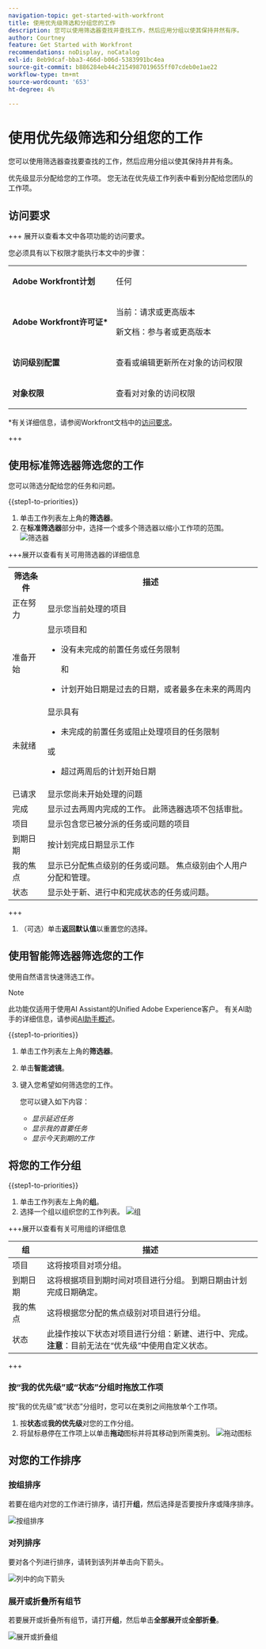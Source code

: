 ```yaml
---
navigation-topic: get-started-with-workfront
title: 使用优先级筛选和分组您的工作
description: 您可以使用筛选器查找并查找工作，然后应用分组以使其保持井然有序。
author: Courtney
feature: Get Started with Workfront
recommendations: noDisplay, noCatalog
exl-id: 8eb9dcaf-bba3-466d-b06d-5383991bc4ea
source-git-commit: b886284eb44c2154987019655ff07cdeb0e1ae22
workflow-type: tm+mt
source-wordcount: '653'
ht-degree: 4%

---
```


# 使用优先级筛选和分组您的工作

您可以使用筛选器查找要查找的工作，然后应用分组以使其保持井井有条。

优先级显示分配给您的工作项。 您无法在优先级工作列表中看到分配给您团队的工作项。

## 访问要求

+++ 展开以查看本文中各项功能的访问要求。

您必须具有以下权限才能执行本文中的步骤：

<table style="table-layout:auto"> 
 <col> 
 </col> 
 <col> 
 </col> 
 <tbody> 
  <tr> 
   <td role="rowheader"><strong>Adobe Workfront计划</strong></td> 
   <td> <p>任何</p> </td> 
  </tr> 
  <tr> 
   <td role="rowheader"><strong>Adobe Workfront许可证*</strong></td> 
   <td> 
   <p>当前：请求或更高版本</p>
   <p>新文档：参与者或更高版本</p> 
   </td> 
  </tr> 
  <tr> 
   <td role="rowheader"><strong>访问级别配置</strong></td> 
   <td> <p>查看或编辑更新所在对象的访问权限</p></td> 
  </tr> 
  <tr> 
   <td role="rowheader"><strong>对象权限</strong></td> 
   <td> <p>查看对对象的访问权限</p></td> 
  </tr> 
 </tbody> 
</table>

*有关详细信息，请参阅Workfront文档中的[访问要求](/help/quicksilver/administration-and-setup/add-users/access-levels-and-object-permissions/access-level-requirements-in-documentation.md)。

+++

## 使用标准筛选器筛选您的工作

您可以筛选分配给您的任务和问题。

{{step1-to-priorities}}

1. 单击工作列表左上角的&#x200B;**筛选器**。
1. 在&#x200B;**标准筛选器**&#x200B;部分中，选择一个或多个筛选器以缩小工作项的范围。
   ![筛选器](assets/filter-new.png)

+++展开以查看有关可用筛选器的详细信息
<table>
  <tbody>
   <tr>
   <th>筛选条件</th>
   <th>描述</th>
   </tr>
    <tr>
      <td>正在努力</td>
      <td>显示您当前处理的项目</td>
    </tr>
    <tr>
      <td>准备开始</td>
      <td>显示项目和 
      <ul>
      <li>没有未完成的前置任务或任务限制</li>
      <p>和</p>
      <li>计划开始日期是过去的日期，或者最多在未来的两周内</li>
      </ul>
      </td>
    </tr>
    <tr>
      <td>未就绪</td>
      <td>显示具有
       <ul>
      <li>未完成的前置任务或阻止处理项目的任务限制</li></ul>
      <p>或</p>
      <ul>
      <li>超过两周后的计划开始日期</li>
      </ul>
       </td>
    </tr>
    <tr>
      <td>已请求</td>
      <td>显示您尚未开始处理的问题</td>
    </tr>
      <td>完成</td>
      <td>显示过去两周内完成的工作。 此筛选器选项不包括审批。</td>
    </tr>
    <tr>
    <td>项目</td>
    <td>显示包含您已被分派的任务或问题的项目</td>
    </tr>
    <tr>
    <td>到期日期</td>
    <td>按计划完成日期显示工作</td>
    </tr>
    <tr>
    <td>我的焦点</td>
    <td>显示已分配焦点级别的任务或问题。 焦点级别由个人用户分配和管理。</td>
    </tr>
    <tr>
    <td>状态</td>
    <td>显示处于新、进行中和完成状态的任务或问题。</td>
    </tr>
  </tbody>
</table>

+++

1. （可选）单击&#x200B;**返回默认值**&#x200B;以重置您的选择。

## 使用智能筛选器筛选您的工作

使用自然语言快速筛选工作。

>[!NOTE]
>
>此功能仅适用于使用AI Assistant的Unified Adobe Experience客户。 有关AI助手的详细信息，请参阅[AI助手概述](/help/quicksilver/workfront-basics/ai-assistant/ai-assistant-overview.md)。

{{step1-to-priorities}}

1. 单击工作列表左上角的&#x200B;**筛选器**。
1. 单击&#x200B;**智能滤镜**。
1. 键入您希望如何筛选您的工作。

   您可以键入如下内容：

   * *显示延迟任务*
   * *显示我的首要任务*
   * *显示今天到期的工作*

## 将您的工作分组

{{step1-to-priorities}}

1. 单击工作列表左上角的&#x200B;**组**。
1. 选择一个组以组织您的工作列表。
   ![组](assets/groups-new.png)

+++展开以查看有关可用组的详细信息

| 组 | 描述 |
|-----------|-------------|
| 项目 | 这将按项目对项分组。 |
| 到期日期 | 这将根据项目到期时间对项目进行分组。 到期日期由计划完成日期确定。 |
| 我的焦点 | 这将根据您分配的焦点级别对项目进行分组。 |
| 状态 | 此操作按以下状态对项目进行分组：新建、进行中、完成。 <br><b>注意</b>：目前无法在“优先级”中使用自定义状态。 |

+++

### 按“我的优先级”或“状态”分组时拖放工作项

按“我的优先级”或“状态”分组时，您可以在类别之间拖放单个工作项。

1. 按&#x200B;**状态**&#x200B;或&#x200B;**我的优先级**&#x200B;对您的工作分组。
2. 将鼠标悬停在工作项上以单击&#x200B;**拖动**&#x200B;图标并将其移动到所需类别。
   ![拖动图标](assets/drag-and-drop.png)

## 对您的工作排序

### 按组排序

若要在组内对您的工作进行排序，请打开&#x200B;**组**，然后选择是否要按升序或降序排序。

![按组排序](assets/sort-in-groups.png)

### 对列排序

要对各个列进行排序，请转到该列并单击向下箭头。

![列](assets/sort-columns.png)中的向下箭头

### 展开或折叠所有组节

若要展开或折叠所有组节，请打开&#x200B;**组**，然后单击&#x200B;**全部展开**&#x200B;或&#x200B;**全部折叠**。

![展开或折叠组](assets/expand-collapse-groups.png)
